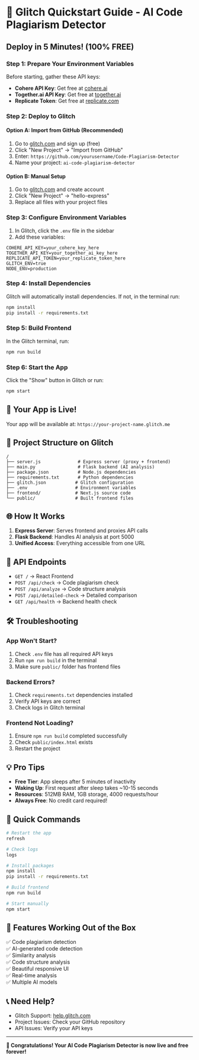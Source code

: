 # 🚀 Glitch Quickstart Guide - AI Code Plagiarism Detector

## Deploy in 5 Minutes! (100% FREE)

### Step 1: Prepare Your Environment Variables
Before starting, gather these API keys:
- **Cohere API Key**: Get free at [cohere.ai](https://cohere.ai)
- **Together.ai API Key**: Get free at [together.ai](https://together.ai)
- **Replicate Token**: Get free at [replicate.com](https://replicate.com)

### Step 2: Deploy to Glitch

#### Option A: Import from GitHub (Recommended)
1. Go to [glitch.com](https://glitch.com) and sign up (free)
2. Click "New Project" → "Import from GitHub"
3. Enter: `https://github.com/yourusername/Code-Plagiarism-Detector`
4. Name your project: `ai-code-plagiarism-detector`

#### Option B: Manual Setup
1. Go to [glitch.com](https://glitch.com) and create account
2. Click "New Project" → "hello-express"
3. Replace all files with your project files

### Step 3: Configure Environment Variables
1. In Glitch, click the `.env` file in the sidebar
2. Add these variables:
```
COHERE_API_KEY=your_cohere_key_here
TOGETHER_API_KEY=your_together_ai_key_here
REPLICATE_API_TOKEN=your_replicate_token_here
GLITCH_ENV=true
NODE_ENV=production
```

### Step 4: Install Dependencies
Glitch will automatically install dependencies. If not, in the terminal run:
```bash
npm install
pip install -r requirements.txt
```

### Step 5: Build Frontend
In the Glitch terminal, run:
```bash
npm run build
```

### Step 6: Start the App
Click the "Show" button in Glitch or run:
```bash
npm start
```

## 🎉 Your App is Live!

Your app will be available at: `https://your-project-name.glitch.me`

## 🔧 Project Structure on Glitch
```
/
├── server.js              # Express server (proxy + frontend)
├── main.py                # Flask backend (AI analysis)
├── package.json           # Node.js dependencies
├── requirements.txt       # Python dependencies
├── glitch.json           # Glitch configuration
├── .env                  # Environment variables
├── frontend/             # Next.js source code
└── public/               # Built frontend files
```

## 🌐 How It Works
1. **Express Server**: Serves frontend and proxies API calls
2. **Flask Backend**: Handles AI analysis at port 5000
3. **Unified Access**: Everything accessible from one URL

## 📍 API Endpoints
- `GET /` → React Frontend
- `POST /api/check` → Code plagiarism check
- `POST /api/analyze` → Code structure analysis
- `POST /api/detailed-check` → Detailed comparison
- `GET /api/health` → Backend health check

## 🛠️ Troubleshooting

### App Won't Start?
1. Check `.env` file has all required API keys
2. Run `npm run build` in the terminal
3. Make sure `public/` folder has frontend files

### Backend Errors?
1. Check `requirements.txt` dependencies installed
2. Verify API keys are correct
3. Check logs in Glitch terminal

### Frontend Not Loading?
1. Ensure `npm run build` completed successfully
2. Check `public/index.html` exists
3. Restart the project

## 💡 Pro Tips
- **Free Tier**: App sleeps after 5 minutes of inactivity
- **Waking Up**: First request after sleep takes ~10-15 seconds
- **Resources**: 512MB RAM, 1GB storage, 4000 requests/hour
- **Always Free**: No credit card required!

## 🎯 Quick Commands
```bash
# Restart the app
refresh

# Check logs
logs

# Install packages
npm install
pip install -r requirements.txt

# Build frontend
npm run build

# Start manually
npm start
```

## 🌟 Features Working Out of the Box
✅ Code plagiarism detection  
✅ AI-generated code detection  
✅ Similarity analysis  
✅ Code structure analysis  
✅ Beautiful responsive UI  
✅ Real-time analysis  
✅ Multiple AI models  

## 📞 Need Help?
- Glitch Support: [help.glitch.com](https://help.glitch.com)
- Project Issues: Check your GitHub repository
- API Issues: Verify your API keys

---
**🎉 Congratulations! Your AI Code Plagiarism Detector is now live and free forever!**
